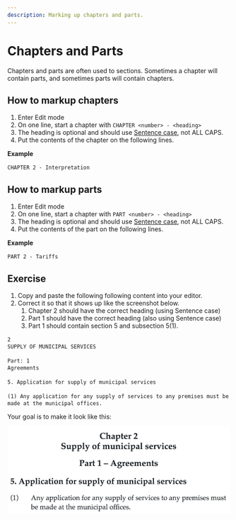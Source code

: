 ```yaml
---
description: Marking up chapters and parts.
---
```


# Chapters and Parts

Chapters and parts are often used to sections. Sometimes a chapter will contain parts, and sometimes parts will contain chapters.

## How to markup chapters

1. Enter Edit mode
2. On one line, start a chapter with `CHAPTER <number> - <heading>`
3. The heading is optional and should use [Sentence case](https://docs.laws.africa/style-guides/south-african-by-laws#what-is-sentence-case), not ALL CAPS.
4. Put the contents of the chapter on the following lines.

**Example**

```text
CHAPTER 2 - Interpretation
```

## How to markup parts

1. Enter Edit mode
2. On one line, start a chapter with `PART <number> - <heading>`
3. The heading is optional and should use [Sentence case](https://docs.laws.africa/style-guides/south-african-by-laws#what-is-sentence-case), not ALL CAPS.
4. Put the contents of the part on the following lines.

**Example**

```text
PART 2 - Tariffs
```

## Exercise

1. Copy and paste the following following content into your editor.
2. Correct it so that it shows up like the screenshot below.
   1. Chapter 2 should have the correct heading \(using Sentence case\)
   2. Part 1 should have the correct heading \(also using Sentence case\)
   3. Part 1 should contain section 5 and subsection 5\(1\).

```text
2
SUPPLY OF MUNICIPAL SERVICES

Part: 1
Agreements

5. Application for supply of municipal services

(1) Any application for any supply of services to any premises must be made at the municipal offices.
```

Your goal is to make it look like this:

![](../.gitbook/assets/chapter-part-example.png)

